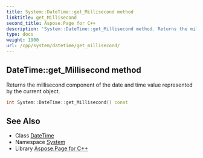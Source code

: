 ```yaml
---
title: System::DateTime::get_Millisecond method
linktitle: get_Millisecond
second_title: Aspose.Page for C++
description: 'System::DateTime::get_Millisecond method. Returns the millisecond component of the date and time value represented by the current object in C++.'
type: docs
weight: 1900
url: /cpp/system/datetime/get_millisecond/
---
```

## DateTime::get_Millisecond method


Returns the millisecond component of the date and time value represented by the current object.

```cpp
int System::DateTime::get_Millisecond() const
```

## See Also

* Class [DateTime](../)
* Namespace [System](../../)
* Library [Aspose.Page for C++](../../../)
